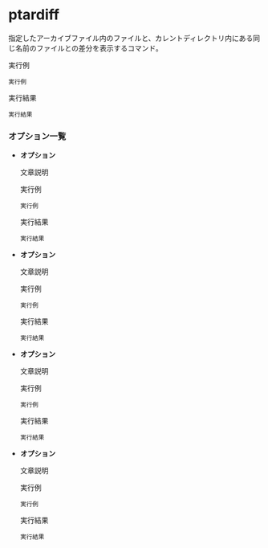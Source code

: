 [](ファイル名はコマンド名.md)
# ptardiff

  指定したアーカイブファイル内のファイルと、カレントディレクトリ内にある同じ名前のファイルとの差分を表示するコマンド。

  実行例 [](変更しない)
  
  ```
  実行例
  ```


  実行結果　[](変更しない)


  ```
  実行結果
  ```

### オプション一覧


- **オプション**
  
  文章説明

  実行例 [](変更しない)
  
  ```
  実行例
  ```


  実行結果　[](変更しない)


  ```
  実行結果
  ```
- **オプション** 
    
  文章説明
  
  実行例　[](変更しない)
  
  ```
  実行例
  ```


  実行結果　[](変更しない)


  ```
  実行結果
  ```
- **オプション** 
    
  文章説明
  
  実行例　[](変更しない)
  
  ```
  実行例
  ```


  実行結果　[](変更しない)


  ```
  実行結果
  ```

- **オプション** 
    
  文章説明
  
  実行例　[](変更しない)
  
  ```
  実行例
  ```


  実行結果　[](変更しない)


  ```
  実行結果
  ```

